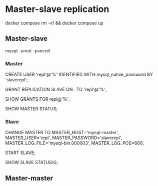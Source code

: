 # Master-slave replication

docker compose rm -vf && docker compose up

## Master-slave

mysql -uroot -psecret

### Master

CREATE USER 'repl'@'%' IDENTIFIED WITH mysql_native_password BY 'slaverepl';

GRANT REPLICATION SLAVE ON *.* TO 'repl'@'%';

SHOW GRANTS FOR repl@'%';

SHOW MASTER STATUS;

### Slave

CHANGE MASTER TO
MASTER_HOST='mysql-master',
MASTER_USER='repl',
MASTER_PASSWORD='slaverepl',
MASTER_LOG_FILE='mysql-bin.000003',
MASTER_LOG_POS=660;

START SLAVE;

SHOW SLAVE STATUS\G;

## Master-master
